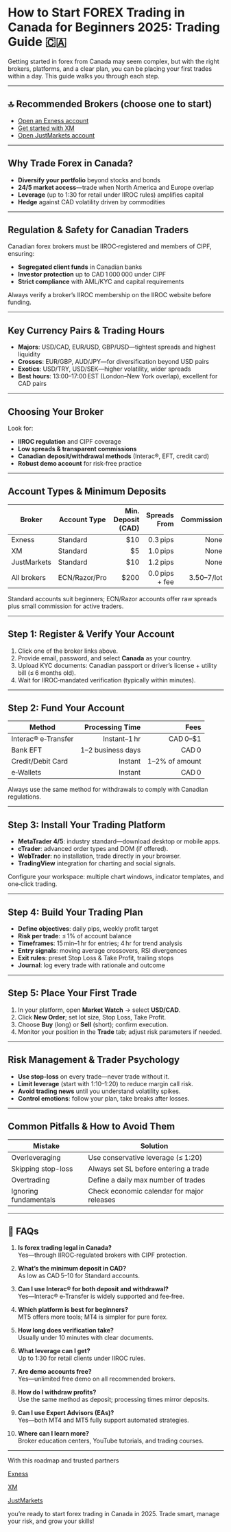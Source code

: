 # How to Start FOREX Trading in Canada for Beginners 2025: Trading Guide 🇨🇦

Getting started in forex from Canada may seem complex, but with the right brokers, platforms, and a clear plan, you can be placing your first trades within a day. This guide walks you through each step.

---

## 🔝 Recommended Brokers (choose one to start)

- [Open an Exness account](https://one.exnesstrack.org/boarding/sign-up/a/newup2)  
- [Get started with XM](https://clicks.pipaffiliates.com/c?c=589901&l=en&p=1)  
- [Open JustMarkets account](https://one.justmarkets.link/a/79iqw0j6nj/landing/quick-start)  

---

## Why Trade Forex in Canada?

- **Diversify your portfolio** beyond stocks and bonds  
- **24/5 market access**—trade when North America and Europe overlap  
- **Leverage** (up to 1:30 for retail under IIROC rules) amplifies capital  
- **Hedge** against CAD volatility driven by commodities  

---

## Regulation & Safety for Canadian Traders

Canadian forex brokers must be IIROC‑registered and members of CIPF, ensuring:  
- **Segregated client funds** in Canadian banks  
- **Investor protection** up to CAD 1 000 000 under CIPF  
- **Strict compliance** with AML/KYC and capital requirements  

Always verify a broker’s IIROC membership on the IIROC website before funding.

---

## Key Currency Pairs & Trading Hours

- **Majors**: USD/CAD, EUR/USD, GBP/USD—tightest spreads and highest liquidity  
- **Crosses**: EUR/GBP, AUD/JPY—for diversification beyond USD pairs  
- **Exotics**: USD/TRY, USD/SEK—higher volatility, wider spreads  
- **Best hours**: 13:00–17:00 EST (London–New York overlap), excellent for CAD pairs  

---

## Choosing Your Broker

Look for:  
- **IIROC regulation** and CIPF coverage  
- **Low spreads & transparent commissions**  
- **Canadian deposit/withdrawal methods** (Interac®, EFT, credit card)  
- **Robust demo account** for risk‑free practice  

---

## Account Types & Minimum Deposits

| Broker      | Account Type      | Min. Deposit (CAD) | Spreads From       | Commission      |
|-------------|-------------------|-------------------:|--------------------:|----------------:|
| Exness      | Standard          | $10                | 0.3 pips            | None            |
| XM          | Standard          | $5                 | 1.0 pips            | None            |
| JustMarkets | Standard          | $10                | 1.2 pips            | None            |
| All brokers | ECN/Razor/Pro     | $200               | 0.0 pips + fee     | $3.50–$7/lot    |

Standard accounts suit beginners; ECN/Razor accounts offer raw spreads plus small commission for active traders.

---

## Step 1: Register & Verify Your Account

1. Click one of the broker links above.  
2. Provide email, password, and select **Canada** as your country.  
3. Upload KYC documents: Canadian passport or driver’s license + utility bill (≤ 6 months old).  
4. Wait for IIROC‑mandated verification (typically within minutes).

---

## Step 2: Fund Your Account

| Method           | Processing Time | Fees            |
|------------------|----------------:|----------------:|
| Interac® e‑Transfer | Instant–1 hr  | CAD 0–$1        |
| Bank EFT         | 1–2 business days | CAD 0         |
| Credit/Debit Card| Instant         | 1–2% of amount  |
| e‑Wallets        | Instant         | CAD 0           |

Always use the same method for withdrawals to comply with Canadian regulations.

---

## Step 3: Install Your Trading Platform

- **MetaTrader 4/5**: industry standard—download desktop or mobile apps.  
- **cTrader**: advanced order types and DOM (if offered).  
- **WebTrader**: no installation, trade directly in your browser.  
- **TradingView** integration for charting and social signals.

Configure your workspace: multiple chart windows, indicator templates, and one‑click trading.

---

## Step 4: Build Your Trading Plan

- **Define objectives**: daily pips, weekly profit target  
- **Risk per trade**: ≤ 1% of account balance  
- **Timeframes**: 15 min–1 hr for entries; 4 hr for trend analysis  
- **Entry signals**: moving average crossovers, RSI divergences  
- **Exit rules**: preset Stop Loss & Take Profit, trailing stops  
- **Journal**: log every trade with rationale and outcome  

---

## Step 5: Place Your First Trade

1. In your platform, open **Market Watch** → select **USD/CAD**.  
2. Click **New Order**; set lot size, Stop Loss, Take Profit.  
3. Choose **Buy** (long) or **Sell** (short); confirm execution.  
4. Monitor your position in the **Trade** tab; adjust risk parameters if needed.  

---

## Risk Management & Trader Psychology

- **Use stop-loss** on every trade—never trade without it.  
- **Limit leverage** (start with 1:10–1:20) to reduce margin call risk.  
- **Avoid trading news** until you understand volatility spikes.  
- **Control emotions**: follow your plan, take breaks after losses.  

---

## Common Pitfalls & How to Avoid Them

| Mistake                   | Solution                                    |
|---------------------------|---------------------------------------------|
| Overleveraging            | Use conservative leverage (≤ 1:20)          |
| Skipping stop-loss        | Always set SL before entering a trade       |
| Overtrading               | Define a daily max number of trades         |
| Ignoring fundamentals     | Check economic calendar for major releases  |

---

## 📌 FAQs

1. **Is forex trading legal in Canada?**  
   Yes—through IIROC‑regulated brokers with CIPF protection.  

2. **What’s the minimum deposit in CAD?**  
   As low as CAD 5–10 for Standard accounts.  

3. **Can I use Interac® for both deposit and withdrawal?**  
   Yes—Interac® e‑Transfer is widely supported and fee‑free.  

4. **Which platform is best for beginners?**  
   MT5 offers more tools; MT4 is simpler for pure forex.  

5. **How long does verification take?**  
   Usually under 10 minutes with clear documents.  

6. **What leverage can I get?**  
   Up to 1:30 for retail clients under IIROC rules.  

7. **Are demo accounts free?**  
   Yes—unlimited free demo on all recommended brokers.  

8. **How do I withdraw profits?**  
   Use the same method as deposit; processing times mirror deposits.  

9. **Can I use Expert Advisors (EAs)?**  
   Yes—both MT4 and MT5 fully support automated strategies.  

10. **Where can I learn more?**  
    Broker education centers, YouTube tutorials, and trading courses.

---

With this roadmap and trusted partners

[Exness](https://one.exnesstrack.org/boarding/sign-up/a/newup2)

[XM](https://clicks.pipaffiliates.com/c?c=589901&l=en&p=1)

[JustMarkets](https://one.justmarkets.link/a/79iqw0j6nj/landing/quick-start)

you’re ready to start forex trading in Canada in 2025. Trade smart, manage your risk, and grow your skills!  
